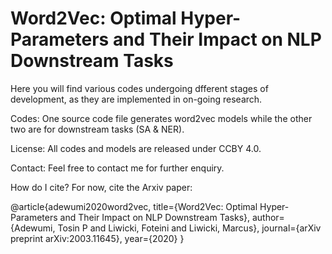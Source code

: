 # Word2Vec: Optimal Hyper-Parameters and Their Impact on NLP Downstream Tasks
Here you will find various codes undergoing dfferent stages of development, as they are implemented in on-going research.

Codes:
One source code file generates word2vec models while the other two are for downstream tasks (SA & NER).

License:
All codes and models are released under CCBY 4.0.

Contact:
Feel free to contact me for further enquiry.

How do I cite?
For now, cite the Arxiv paper:

@article{adewumi2020word2vec,
  title={Word2Vec: Optimal Hyper-Parameters and Their Impact on NLP Downstream Tasks},
  author={Adewumi, Tosin P and Liwicki, Foteini and Liwicki, Marcus},
  journal={arXiv preprint arXiv:2003.11645},
  year={2020}
}
